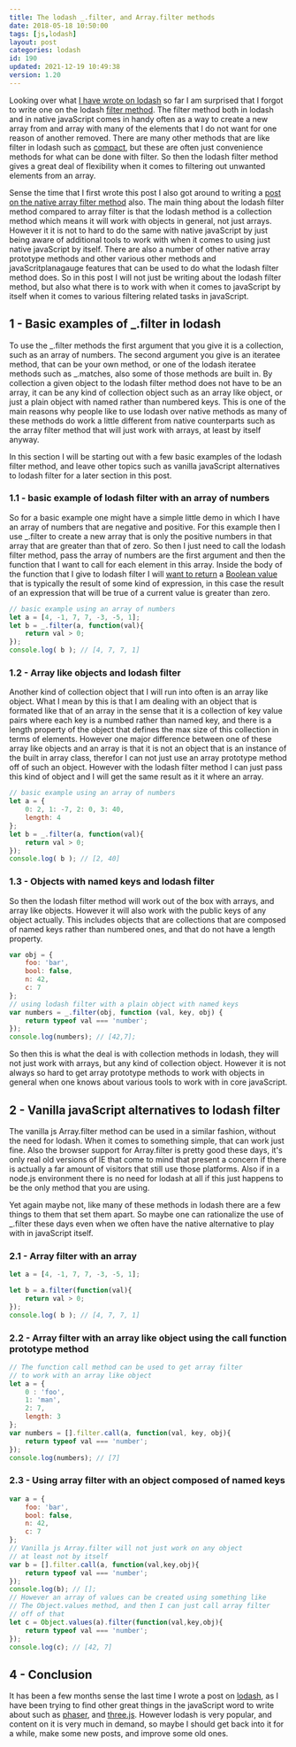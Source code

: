 ```yaml
---
title: The lodash _.filter, and Array.filter methods
date: 2018-05-18 10:50:00
tags: [js,lodash]
layout: post
categories: lodash
id: 190
updated: 2021-12-19 10:49:38
version: 1.20
---
```


Looking over what [I have wrote on lodash](/categories/lodash) so far I am surprised that I forgot to write one on the lodash [filter method](https://lodash.com/docs/4.17.10#filter). The filter method both in lodash and in native javaScript comes in handy often as a way to create a new array from and array with many of the elements that I do not want for one reason of another removed. There are many other methods that are like filter in lodash such as [compact](/2018/08/09/lodash_compact/), but these are often just convenience methods for what can be done with filter. So then the lodash filter method gives a great deal of flexibility when it comes to filtering out unwanted elements from an array.

Sense the time that I first wrote this post I also got around to writing a [post on the native array filter method](/2020/10/03/js-array-filter/) also. The main thing about the lodash filter method compared to array filter is that the lodash method is a collection method which means it will work with objects in general, not just arrays. However it it is not to hard to do the same with native javaScript by just being aware of additional tools to work with when it comes to using just native javaScript by itself. There are also a number of other native array prototype methods and other various other methods and javaScritplanagauge features that can be used to do what the lodash filter method does. So in this post I will not just be writing about the lodash filter method, but also what there is to work with when it comes to javaScript by itself when it comes to various filtering related tasks in javaScript.

<!-- more -->

## 1 - Basic examples of \_.filter in lodash

To use the \_.filter methods the first argument that you give it is a collection, such as an array of numbers. The second argument you give is an iteratee method, that can be your own method, or one of the lodash iteratee methods such as \_.matches, also some of those methods are built in. By collection a given object to the lodash filter method does not have to be an array, it can be any kind of collection object such as an array like object, or just a plain object with named rather than numbered keys. This is one of the main reasons why people like to use lodash over native methods as many of these methods do work a little different from native counterparts such as the array filter method that will just work with arrays, at least by itself anyway.

In this section I will be starting out with a few basic examples of the lodash filter method, and leave other topics such as vanilla javaScript alternatives to lodash filter for a later section in this post.

### 1.1 - basic example of lodash filter with an array of numbers

So for a basic example one might have a simple little demo in which I have an array of numbers that are negative and positive. For this example then I use \_.filter to create a new array that is only the positive numbers in that array that are greater than that of zero. So then I just need to call the lodash filter method, pass the array of numbers are the first argument and then the function that I want to call for each element in this array. Inside the body of the function that I give to lodash filter I will [want to return](/2019/03/01/js-javascript-return/) a [Boolean value](/2018/11/28/js-booleans/) that is typically the result of some kind of expression, in this case the result of an expression that will be true of a current value is greater than zero.


```js
// basic example using an array of numbers
let a = [4, -1, 7, 7, -3, -5, 1];
let b = _.filter(a, function(val){
    return val > 0;
});
console.log( b ); // [4, 7, 7, 1]
```

### 1.2 - Array like objects and lodash filter

Another kind of collection object that I will run into often is an array like object. What I mean by this is that I am dealing with an object that is formated like that of an array in the sense that it is a collection of key value pairs where each key is a numbed rather than named key, and there is a length property of the object that defines the max size of this collection in terms of elements. However one major difference between one of these array like objects and an array is that it is not an object that is an instance of the built in array class, therefor I can not just use an array prototype method off of such an object. However with the lodash filter method I can just pass this kind of object and I will get the same result as it it where an array.

```js
// basic example using an array of numbers
let a = {
    0: 2, 1: -7, 2: 0, 3: 40,
    length: 4
};
let b = _.filter(a, function(val){
    return val > 0;
});
console.log( b ); // [2, 40]
```

### 1.3 - Objects with named keys and lodash filter

So then the lodash filter method will work out of the box with arrays, and array like objects. However it will also work with the public keys of any object actually. This includes objects that are collections that are composed of named keys rather than numbered ones, and that do not have a length property.

```js
var obj = {
    foo: 'bar',
    bool: false,
    n: 42,
    c: 7
};
// using lodash filter with a plain object with named keys
var numbers = _.filter(obj, function (val, key, obj) {
    return typeof val === 'number';
});
console.log(numbers); // [42,7];
```

So then this is what the deal is with collection methods in lodash, they will not just work with arrays, but any kind of collection object. However it is not always so hard to get array prototype methods to work with objects in general when one knows about various tools to work with in core javaScript.

## 2 - Vanilla javaScript alternatives to lodash filter

The vanilla js Array.filter method can be used in a similar fashion, without the need for lodash. When it comes to something simple, that can work just fine. Also the browser support for Array.filter is pretty good these days, it's only real old versions of IE that come to mind that present a concern if there is actually a far amount of visitors that still use those platforms. Also if in a node.js environment there is no need for lodash at all if this just happens to be the only method that you are using. 

Yet again maybe not, like many of these methods in lodash there are a few things to them that set them apart. So maybe one can rationalize the use of \_.filter these days even when we often have the native alternative to play with in javaScript itself.

### 2.1 - Array filter with an array


```js
let a = [4, -1, 7, 7, -3, -5, 1];

let b = a.filter(function(val){
    return val > 0;
});
console.log( b ); // [4, 7, 7, 1]
```

### 2.2 - Array filter with an array like object using the call function prototype method

```js
// The function call method can be used to get array filter
// to work with an array like object
let a = {
    0 : 'foo',
    1: 'man',
    2: 7,
    length: 3
};
var numbers = [].filter.call(a, function(val, key, obj){
    return typeof val === 'number';
});
console.log(numbers); // [7]
```

### 2.3 - Using array filter with an object composed of named keys

```js
var a = {
    foo: 'bar',
    bool: false,
    n: 42,
    c: 7
};
// Vanilla js Array.filter will not just work on any object
// at least not by itself
var b = [].filter.call(a, function(val,key,obj){
    return typeof val === 'number';
});
console.log(b); // [];
// However an array of values can be created using something like
// The Object.values method, and then I can just call array filter
// off of that
let c = Object.values(a).filter(function(val,key,obj){
    return typeof val === 'number';
});
console.log(c); // [42, 7]
```

## 4 - Conclusion

It has been a few months sense the last time I wrote a post on [lodash](https://lodash.com/), as I have been trying to find other great things in the javaScript word to write about such as [phaser](/categories/phaser/), and [three.js](/categories/three-js/). However lodash is very popular, and content on it is very much in demand, so maybe I should get back into it for a while, make some new posts, and improve some old ones.
